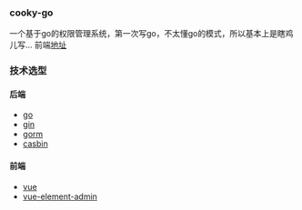### cooky-go
一个基于go的权限管理系统，第一次写go，不太懂go的模式，所以基本上是瞎鸡儿写...
前端[地址](https://github.com/yuuki80code/cooky-go-vue)

### 技术选型
#### 后端
- [go](https://golang.org/)
- [gin](https://github.com/gin-gonic/gin)
- [gorm](https://github.com/jinzhu/gorm)
- [casbin](https://github.com/casbin/casbin)

#### 前端
- [vue](https://cn.vuejs.org/)
- [vue-element-admin](https://github.com/PanJiaChen/vue-element-admin)